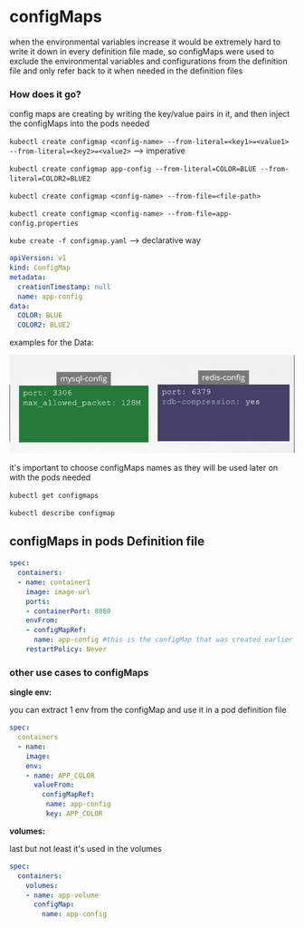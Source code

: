 # configMaps

when the environmental variables increase it would be extremely hard to write it down in every definition file made, so configMaps were used to exclude the environmental variables and configurations from the definition file and only refer back to it when needed in the definition files

### How does it go?

config maps are creating by writing the key/value pairs in it, and then inject the configMaps into the pods needed

`kubectl create configmap <config-name> --from-literal=<key1>=<value1> --from-literal=<key2>=<value2>` --\> imperative

`kubectl create configmap app-config --from-literal=COLOR=BLUE --from-literal=COLOR2=BLUE2`

`kubectl create configmap <config-name> --from-file=<file-path>`

`kubectl create configmap <config-name> --from-file=app-config.properties`

`kube create -f configmap.yaml` --\> declarative way

```YAML
apiVersion: v1
kind: ConfigMap
metadata:
  creationTimestamp: null
  name: app-config
data:
  COLOR: BLUE
  COLOR2: BLUE2
```

examples for the Data:

![9406ac8d45fc854ec05cddbcb7283830.png](../../_resources/9406ac8d45fc854ec05cddbcb7283830.png)

it's important to choose configMaps names as they will be used later on with the pods needed

`kubectl get configmaps`

`kubectl describe configmap`

## configMaps in pods Definition file

```YAML
spec:
  containers:
  - name: container1
    image: image-url
    ports:
    - containerPort: 8080
    envFrom:
    - configMapRef:
      name: app-config #this is the configMap that was created earlier
    restartPolicy: Never
```

### other use cases to configMaps

**single env:**

you can extract 1 env from the configMap and use it in a pod definition file

```YAML
spec:
  containers
  - name:
    image:
    env:
    - name: APP_COLOR
      valueFrom:
        configMapRef:
         name: app-config
         key: APP_COLOR
```

**volumes:**

last but not least it's used in the volumes

```YAML
spec:
  containers:
    volumes:
    - name: app-volume
      configMap:
        name: app-config
```
